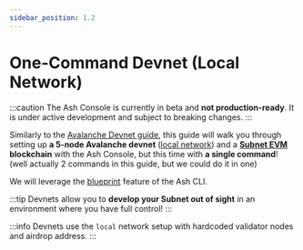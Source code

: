 ```yaml
---
sidebar_position: 1.2
---
```


# One-Command Devnet (Local Network)

:::caution
The Ash Console is currently in beta and **not production-ready**. It is under active development and subject to breaking changes.
:::

Similarly to the [Avalanche Devnet guide](/docs/console/guides/local-network/), this guide will walk you through setting up **a 5-node Avalanche devnet** ([local network](https://docs.avax.network/api-reference/avalanche-go-configs-flags#network-id)) and a **[Subnet EVM](https://github.com/ava-labs/subnet-evm) blockchain** with the Ash Console, but this time with **a single command**! (well actually 2 commands in this guide, but we could do it in one)

We will leverage the [blueprint](/docs/console/reference/blueprints) feature of the Ash CLI.

:::tip
Devnets allow you to **develop your Subnet out of sight** in an environment where you have full control!
:::

:::info
Devnets use the `local` network setup with hardcoded validator nodes and airdrop address.
:::
